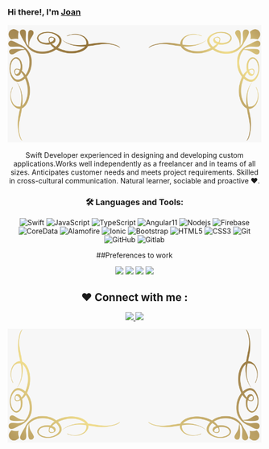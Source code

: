 ### Hi there!, I'm [Joan](https://github.com/joanspch) 

![top doodle](/image/top.png)

<div align='center'>
<p>
Swift Developer experienced in designing and developing custom applications.Works well independently as a freelancer and in teams of all sizes. Anticipates customer needs and meets project requirements. Skilled in cross-cultural communication. Natural learner, sociable and proactive ❤️.
</p>
</div>

<div align='center'>
  
### 🛠️ Languages and Tools:
![Swift](https://img.shields.io/badge/-Swift-black?style=flat-square&logo=swift)
![JavaScript](https://img.shields.io/badge/-JavaScript-black?style=flat-square&logo=javascript)
![TypeScript](https://img.shields.io/badge/-TypeScript-black?style=flat-square&logo=TypeScript)
![Angular11](https://img.shields.io/badge/-Angular-black?style=flat-square&logo=Angular&logoColor=red)
![Nodejs](https://img.shields.io/badge/-Nodejs-black?style=flat-square&logo=Node.js)
![Firebase](https://img.shields.io/badge/-Firebase-black?style=flat-square&logo=Firebase)
![CoreData](https://img.shields.io/badge/-CoreData-black?style=flat-square&logo=CoreData)
![Alamofire](https://img.shields.io/badge/-Alamofire-black?style=flat-square&logo=Alamofire)
![Ionic](https://img.shields.io/badge/-Ionic-black?style=flat-square&logo=Ionic)
![Bootstrap](https://img.shields.io/badge/-Bootstrap-black?style=flat-square&logo=bootstrap)
![HTML5](https://img.shields.io/badge/-HTML5-black?style=flat-square&logo=html5&logoColor=white)
![CSS3](https://img.shields.io/badge/-CSS-black?style=flat-square&logo=css3)
![Git](https://img.shields.io/badge/-Git-black?style=flat-square&logo=git)
![GitHub](https://img.shields.io/badge/-GitHub-black?style=flat-square&logo=github)
![Gitlab](https://img.shields.io/badge/-Gitlab-black?style=flat-square&logo=gitlab)
</div>

<div align='center'>
  
##Preferences to work

<div align='center'>

  <img src='https://img.shields.io/static/v1?label=OS&message=MacOS&color=black&style=flat-square&logo=apple' />
  <img src='https://img.shields.io/static/v1?label=IDE&message=Xcode&color=black&style=flat-square&logo=xcode' />
  <img src='https://img.shields.io/static/v1?label=Editor&message=VisualStudioCode&color=black&style=flat-square' />
  <img src='https://img.shields.io/static/v1?label=Editor&message=Sublime&color=black&style=flat-square' />
  
</div>

## ❤️ Connect with me :
<div align='center'>

  <a href='https://www.linkedin.com/in/joanstefaniparedeschaupis/' target='_blank' rel='noopener' rel='noreferrer'>
    <img src='https://img.shields.io/static/v1?label=LinkedIn&message=JoanStefani&color=black&style=flat-square&logo=linkedin' />
  </a>
  <a href='https://www.instagram.com/joanspch/' target='_blank' rel='noopener' rel='noreferrer'>
    <img src='https://img.shields.io/static/v1?label=Instagram&message=JoanStefani&color=black&style=flat-square&logo=instagram' />
  </a>

</div>

</div>

![bottom doodle](/image/bottom.png)

